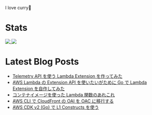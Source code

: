 I love curry🍛

# Stats

<a href="https://github.com/anuraghazra/github-readme-stats">
  <img align="top" src="https://github-readme-stats.vercel.app/api/?username=michimani&show_icons=true&title_color=fff&icon_color=8B949E&text_color=8B949E&bg_color=0D1117&hide_border=true" />
</a>
<a href="https://github.com/anuraghazra/github-readme-stats">
  <img align="top" src="https://github-readme-stats.vercel.app/api/top-langs/?username=michimani&title_color=fff&icon_color=8B949E&text_color=8B949E&bg_color=0D1117&hide_border=true" />
</a>

# Latest Blog Posts
<!-- BLOG-POST-LIST:START -->
- [Telemetry API を使う Lambda Extension を作ってみた](https://michimani.net/post/aws-lambda-extension-using-telemetry-api/)
- [AWS Lambda の Extension API を使いたいがために Go で Lambda Extension を自作してみた](https://michimani.net/post/aws-lambda-extension-written-in-go/)
- [コンテナイメージを使った Lambda 関数のあれこれ](https://michimani.net/post/aws-lambda-function-with-container-image/)
- [AWS CLI で CloudFront の OAI を OAC に移行する](https://michimani.net/post/aws-migrate-cloudfront-oai-to-oac/)
- [AWS CDK v2 &lpar;Go&rpar; で L1 Constructs を使う](https://michimani.net/post/aws-use-aws-cdk-l1-constructs-with-golang/)
<!-- BLOG-POST-LIST:END -->